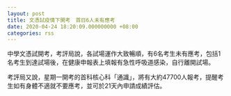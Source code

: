 ```yaml
---
layout: post
title: 文憑試疫情下開考　首日6人未有應考
date: 2020-04-24 18:20:09.000000000 +08:00
categories: rss
---
```


中學文憑試開考，考評局說，各試場運作大致暢順，有6名考生未有應考，包括1名考生到達試場後，在健康申報表上填報有急性呼吸道感染，自行離開試場。

考評局又說，星期一開考的首科核心科「通識」，將有大約47700人報考，提醒考生如有身體不適就不要應考，並可於21天內申請成績評估。
